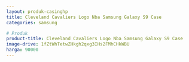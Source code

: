 ```yaml
---
layout: produk-casinghp
title: Cleveland Cavaliers Logo Nba Samsung Galaxy S9 Case
categories: samsung

# Produk
product-title: Cleveland Cavaliers Logo Nba Samsung Galaxy S9 Case
image-drive: 1fZtWhTetwZHkgh2qxg3IHs2FMhCHkWBU
harga: 90000
---
```

